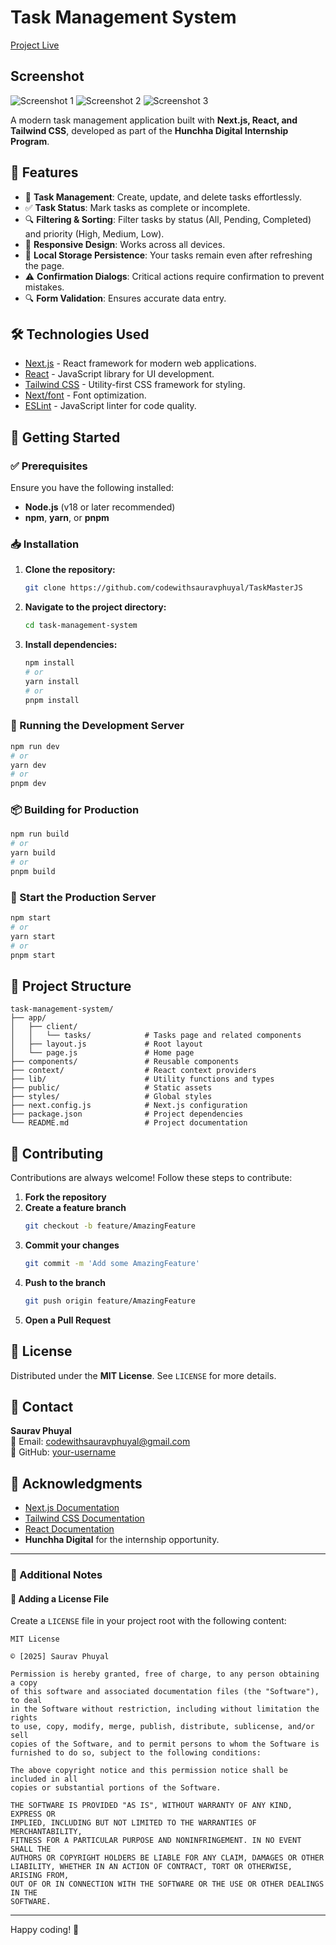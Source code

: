 # Task Management System
[Project Live](https://task-master-js.vercel.app/)

## Screenshot
![Screenshot 1](https://raw.githubusercontent.com/codewithsauravphuyal/TaskMasterJs/refs/heads/main/Screenshot/Screenshot%202025-04-03%20100607.png)
![Screenshot 2](https://raw.githubusercontent.com/codewithsauravphuyal/TaskMasterJs/refs/heads/main/Screenshot/Screenshot%202025-04-03%20100643.png)
![Screenshot 3](https://raw.githubusercontent.com/codewithsauravphuyal/TaskMasterJs/refs/heads/main/Screenshot/Screenshot%202025-04-03%20100651.png)

A modern task management application built with **Next.js, React, and Tailwind CSS**, developed as part of the **Hunchha Digital Internship Program**.

## 🚀 Features

- 📝 **Task Management**: Create, update, and delete tasks effortlessly.
- ✅ **Task Status**: Mark tasks as complete or incomplete.
- 🔍 **Filtering & Sorting**: Filter tasks by status (All, Pending, Completed) and priority (High, Medium, Low).
- 📱 **Responsive Design**: Works across all devices.
- 💾 **Local Storage Persistence**: Your tasks remain even after refreshing the page.
- ⚠️ **Confirmation Dialogs**: Critical actions require confirmation to prevent mistakes.
- 🔍 **Form Validation**: Ensures accurate data entry.

## 🛠️ Technologies Used

- [Next.js](https://nextjs.org/) - React framework for modern web applications.
- [React](https://react.dev/) - JavaScript library for UI development.
- [Tailwind CSS](https://tailwindcss.com/) - Utility-first CSS framework for styling.
- [Next/font](https://nextjs.org/docs/app/building-your-application/optimizing/fonts) - Font optimization.
- [ESLint](https://eslint.org/) - JavaScript linter for code quality.

## 📌 Getting Started

### ✅ Prerequisites

Ensure you have the following installed:

- **Node.js** (v18 or later recommended)
- **npm**, **yarn**, or **pnpm**

### 📥 Installation

1. **Clone the repository:**
   ```bash
   git clone https://github.com/codewithsauravphuyal/TaskMasterJS
   ```
2. **Navigate to the project directory:**
   ```bash
   cd task-management-system
   ```
3. **Install dependencies:**
   ```bash
   npm install
   # or
   yarn install
   # or
   pnpm install
   ```

### 🏃 Running the Development Server

```bash
npm run dev
# or
yarn dev
# or
pnpm dev
```

### 📦 Building for Production

```bash
npm run build
# or
yarn build
# or
pnpm build
```

### 🚀 Start the Production Server

```bash
npm start
# or
yarn start
# or
pnpm start
```

## 📂 Project Structure

```
task-management-system/
├── app/
│   ├── client/
│   │   └── tasks/            # Tasks page and related components
│   ├── layout.js             # Root layout
│   └── page.js               # Home page
├── components/               # Reusable components
├── context/                  # React context providers
├── lib/                      # Utility functions and types
├── public/                   # Static assets
├── styles/                   # Global styles
├── next.config.js            # Next.js configuration
├── package.json              # Project dependencies
└── README.md                 # Project documentation
```

## 🤝 Contributing

Contributions are always welcome! Follow these steps to contribute:

1. **Fork the repository**
2. **Create a feature branch**
   ```bash
   git checkout -b feature/AmazingFeature
   ```
3. **Commit your changes**
   ```bash
   git commit -m 'Add some AmazingFeature'
   ```
4. **Push to the branch**
   ```bash
   git push origin feature/AmazingFeature
   ```
5. **Open a Pull Request**

## 📜 License

Distributed under the **MIT License**. See `LICENSE` for more details.

## 📧 Contact

**Saurav Phuyal**  
📩 Email: [codewithsauravphuyal@gmail.com](mailto:codewithsauravphuyal@gmail.com)  
🔗 GitHub: [your-username](https://github.com/your-username)  

## 🌟 Acknowledgments

- [Next.js Documentation](https://nextjs.org/docs)
- [Tailwind CSS Documentation](https://tailwindcss.com/docs)
- [React Documentation](https://react.dev/docs)
- **Hunchha Digital** for the internship opportunity.

---

### 📄 Additional Notes

#### 📌 Adding a License File

Create a `LICENSE` file in your project root with the following content:

```
MIT License

© [2025] Saurav Phuyal

Permission is hereby granted, free of charge, to any person obtaining a copy
of this software and associated documentation files (the "Software"), to deal
in the Software without restriction, including without limitation the rights
to use, copy, modify, merge, publish, distribute, sublicense, and/or sell
copies of the Software, and to permit persons to whom the Software is
furnished to do so, subject to the following conditions:

The above copyright notice and this permission notice shall be included in all
copies or substantial portions of the Software.

THE SOFTWARE IS PROVIDED "AS IS", WITHOUT WARRANTY OF ANY KIND, EXPRESS OR
IMPLIED, INCLUDING BUT NOT LIMITED TO THE WARRANTIES OF MERCHANTABILITY,
FITNESS FOR A PARTICULAR PURPOSE AND NONINFRINGEMENT. IN NO EVENT SHALL THE
AUTHORS OR COPYRIGHT HOLDERS BE LIABLE FOR ANY CLAIM, DAMAGES OR OTHER
LIABILITY, WHETHER IN AN ACTION OF CONTRACT, TORT OR OTHERWISE, ARISING FROM,
OUT OF OR IN CONNECTION WITH THE SOFTWARE OR THE USE OR OTHER DEALINGS IN THE
SOFTWARE.
```

---

Happy coding! 🚀


